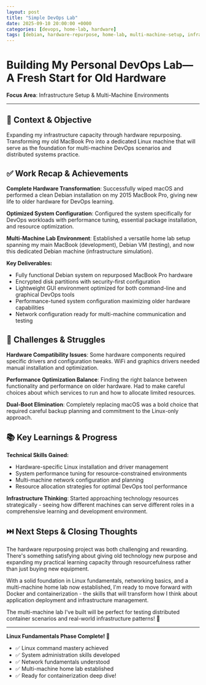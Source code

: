```yaml
---
layout: post
title: "Simple DevOps Lab"
date: 2025-09-10 20:00:00 +0000
categories: [devops, home-lab, hardware]
tags: [debian, hardware-repurpose, home-lab, multi-machine-setup, infrastructure]
---
```


# Building My Personal DevOps Lab—A Fresh Start for Old Hardware

**Focus Area**: Infrastructure Setup & Multi-Machine Environments

---

## 🎯 Context & Objective

Expanding my infrastructure capacity through hardware repurposing. Transforming my old MacBook Pro into a dedicated Linux machine that will serve as the foundation for multi-machine DevOps scenarios and distributed systems practice.

## ✅ Work Recap & Achievements

**Complete Hardware Transformation**: Successfully wiped macOS and performed a clean Debian installation on my 2015 MacBook Pro, giving new life to older hardware for DevOps learning.

**Optimized System Configuration**: Configured the system specifically for DevOps workloads with performance tuning, essential package installation, and resource optimization.

**Multi-Machine Lab Environment**: Established a versatile home lab setup spanning my main MacBook (development), Debian VM (testing), and now this dedicated Debian machine (infrastructure simulation).

**Key Deliverables:**
- Fully functional Debian system on repurposed MacBook Pro hardware
- Encrypted disk partitions with security-first configuration
- Lightweight GUI environment optimized for both command-line and graphical DevOps tools
- Performance-tuned system configuration maximizing older hardware capabilities
- Network configuration ready for multi-machine communication and testing

## 🧗 Challenges & Struggles

**Hardware Compatibility Issues**: Some hardware components required specific drivers and configuration tweaks. WiFi and graphics drivers needed manual installation and optimization.

**Performance Optimization Balance**: Finding the right balance between functionality and performance on older hardware. Had to make careful choices about which services to run and how to allocate limited resources.

**Dual-Boot Elimination**: Completely replacing macOS was a bold choice that required careful backup planning and commitment to the Linux-only approach.

## 📚 Key Learnings & Progress

**Technical Skills Gained:**
- Hardware-specific Linux installation and driver management
- System performance tuning for resource-constrained environments
- Multi-machine network configuration and planning
- Resource allocation strategies for optimal DevOps tool performance

**Infrastructure Thinking**: Started approaching technology resources strategically - seeing how different machines can serve different roles in a comprehensive learning and development environment.

## ⏭️ Next Steps & Closing Thoughts

The hardware repurposing project was both challenging and rewarding. There's something satisfying about giving old technology new purpose and expanding my practical learning capacity through resourcefulness rather than just buying new equipment.

With a solid foundation in Linux fundamentals, networking basics, and a multi-machine home lab now established, I'm ready to move forward with Docker and containerization - the skills that will transform how I think about application deployment and infrastructure management.

The multi-machine lab I've built will be perfect for testing distributed container scenarios and real-world infrastructure patterns! 🐳

---

**Linux Fundamentals Phase Complete! 🎉**
- ✅ Linux command mastery achieved
- ✅ System administration skills developed  
- ✅ Network fundamentals understood
- ✅ Multi-machine home lab established
- ✅ Ready for containerization deep dive!